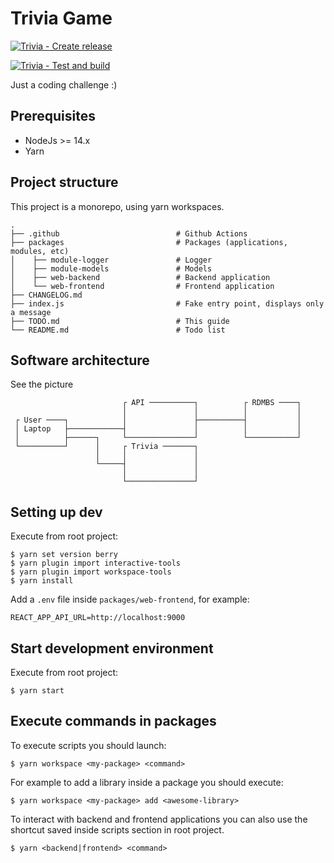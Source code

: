# Trivia Game

[![Trivia - Create release](https://github.com/avalla/trivia-game/actions/workflows/release.yml/badge.svg?branch=v1.0.0)](https://github.com/avalla/trivia-game/actions/workflows/release.yml)

[![Trivia - Test and build](https://github.com/avalla/trivia-game/actions/workflows/build.yml/badge.svg)](https://github.com/avalla/trivia-game/actions/workflows/build.yml)

Just a coding challenge :)

## Prerequisites

- NodeJs >= 14.x
- Yarn

## Project structure

This project is a monorepo, using yarn workspaces.

    .
    ├── .github                          # Github Actions
    ├── packages                         # Packages (applications, modules, etc)
    │    ├── module-logger               # Logger
    │    ├── module-models               # Models
    │    ├── web-backend                 # Backend application
    │    └── web-frontend                # Frontend application
    ├── CHANGELOG.md
    ├── index.js                         # Fake entry point, displays only a message
    ├── TODO.md                          # This guide
    └── README.md                        # Todo list


## Software architecture

See the picture

```
                         ┌ API ──────────┐          ┌ RDMBS ────┐ 
                         │               │          │           │     
 ┌ User ────┐            │               ├──────────┤           │ 
 │ Laptop   ├────────────┤               │          │           │     
 │          ├──────┐     └───────────────┘          └───────────┘     
 └──────────┘      │     ┌ Trivia ───────┐                                               
                   │     │               │                                               
                   └─────┤               │                                               
                         │               │                                               
                         └───────────────┘                                              

```


## Setting up dev

Execute from root project:

```shell
$ yarn set version berry
$ yarn plugin import interactive-tools
$ yarn plugin import workspace-tools
$ yarn install
```

Add a `.env` file inside `packages/web-frontend`, for example:

```
REACT_APP_API_URL=http://localhost:9000
```

## Start development environment

Execute from root project:

```shell
$ yarn start
```

## Execute commands in packages

To execute scripts you should launch:

```shell
$ yarn workspace <my-package> <command>
```

For example to add a library inside a package you should execute:

```shell
$ yarn workspace <my-package> add <awesome-library>
```

To interact with backend and frontend applications you can also use the shortcut saved inside scripts section in root project.

```shell
$ yarn <backend|frontend> <command>
```
